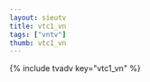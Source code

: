 ```yaml
--- 
layout: sieutv
title: vtc1_vn
tags: ["vntv"]
thumb: vtc1_vn
---
```

{% include tvadv key="vtc1_vn" %}
